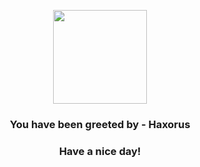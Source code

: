 <p align="center">
            <img src="https://raw.githubusercontent.com/PokeAPI/sprites/master/sprites/pokemon/612.png" width="150" height="150">
          </p>
          <h3 align="center">You have been greeted by - <b>Haxorus</b></h3>
          <h3 align="center">Have a nice day!</h3>
        